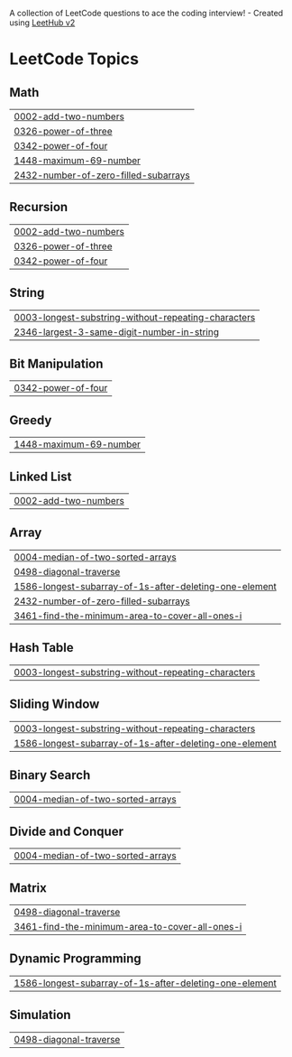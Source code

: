 A collection of LeetCode questions to ace the coding interview! - Created using [LeetHub v2](https://github.com/arunbhardwaj/LeetHub-2.0)
<!---LeetCode Topics Start-->
# LeetCode Topics
## Math
|  |
| ------- |
| [0002-add-two-numbers](https://github.com/sudheerimmidisetti/Leetcode/tree/master/0002-add-two-numbers) |
| [0326-power-of-three](https://github.com/sudheerimmidisetti/Leetcode/tree/master/0326-power-of-three) |
| [0342-power-of-four](https://github.com/sudheerimmidisetti/Leetcode/tree/master/0342-power-of-four) |
| [1448-maximum-69-number](https://github.com/sudheerimmidisetti/Leetcode/tree/master/1448-maximum-69-number) |
| [2432-number-of-zero-filled-subarrays](https://github.com/sudheerimmidisetti/Leetcode/tree/master/2432-number-of-zero-filled-subarrays) |
## Recursion
|  |
| ------- |
| [0002-add-two-numbers](https://github.com/sudheerimmidisetti/Leetcode/tree/master/0002-add-two-numbers) |
| [0326-power-of-three](https://github.com/sudheerimmidisetti/Leetcode/tree/master/0326-power-of-three) |
| [0342-power-of-four](https://github.com/sudheerimmidisetti/Leetcode/tree/master/0342-power-of-four) |
## String
|  |
| ------- |
| [0003-longest-substring-without-repeating-characters](https://github.com/sudheerimmidisetti/Leetcode/tree/master/0003-longest-substring-without-repeating-characters) |
| [2346-largest-3-same-digit-number-in-string](https://github.com/sudheerimmidisetti/Leetcode/tree/master/2346-largest-3-same-digit-number-in-string) |
## Bit Manipulation
|  |
| ------- |
| [0342-power-of-four](https://github.com/sudheerimmidisetti/Leetcode/tree/master/0342-power-of-four) |
## Greedy
|  |
| ------- |
| [1448-maximum-69-number](https://github.com/sudheerimmidisetti/Leetcode/tree/master/1448-maximum-69-number) |
## Linked List
|  |
| ------- |
| [0002-add-two-numbers](https://github.com/sudheerimmidisetti/Leetcode/tree/master/0002-add-two-numbers) |
## Array
|  |
| ------- |
| [0004-median-of-two-sorted-arrays](https://github.com/sudheerimmidisetti/Leetcode/tree/master/0004-median-of-two-sorted-arrays) |
| [0498-diagonal-traverse](https://github.com/sudheerimmidisetti/Leetcode/tree/master/0498-diagonal-traverse) |
| [1586-longest-subarray-of-1s-after-deleting-one-element](https://github.com/sudheerimmidisetti/Leetcode/tree/master/1586-longest-subarray-of-1s-after-deleting-one-element) |
| [2432-number-of-zero-filled-subarrays](https://github.com/sudheerimmidisetti/Leetcode/tree/master/2432-number-of-zero-filled-subarrays) |
| [3461-find-the-minimum-area-to-cover-all-ones-i](https://github.com/sudheerimmidisetti/Leetcode/tree/master/3461-find-the-minimum-area-to-cover-all-ones-i) |
## Hash Table
|  |
| ------- |
| [0003-longest-substring-without-repeating-characters](https://github.com/sudheerimmidisetti/Leetcode/tree/master/0003-longest-substring-without-repeating-characters) |
## Sliding Window
|  |
| ------- |
| [0003-longest-substring-without-repeating-characters](https://github.com/sudheerimmidisetti/Leetcode/tree/master/0003-longest-substring-without-repeating-characters) |
| [1586-longest-subarray-of-1s-after-deleting-one-element](https://github.com/sudheerimmidisetti/Leetcode/tree/master/1586-longest-subarray-of-1s-after-deleting-one-element) |
## Binary Search
|  |
| ------- |
| [0004-median-of-two-sorted-arrays](https://github.com/sudheerimmidisetti/Leetcode/tree/master/0004-median-of-two-sorted-arrays) |
## Divide and Conquer
|  |
| ------- |
| [0004-median-of-two-sorted-arrays](https://github.com/sudheerimmidisetti/Leetcode/tree/master/0004-median-of-two-sorted-arrays) |
## Matrix
|  |
| ------- |
| [0498-diagonal-traverse](https://github.com/sudheerimmidisetti/Leetcode/tree/master/0498-diagonal-traverse) |
| [3461-find-the-minimum-area-to-cover-all-ones-i](https://github.com/sudheerimmidisetti/Leetcode/tree/master/3461-find-the-minimum-area-to-cover-all-ones-i) |
## Dynamic Programming
|  |
| ------- |
| [1586-longest-subarray-of-1s-after-deleting-one-element](https://github.com/sudheerimmidisetti/Leetcode/tree/master/1586-longest-subarray-of-1s-after-deleting-one-element) |
## Simulation
|  |
| ------- |
| [0498-diagonal-traverse](https://github.com/sudheerimmidisetti/Leetcode/tree/master/0498-diagonal-traverse) |
<!---LeetCode Topics End-->